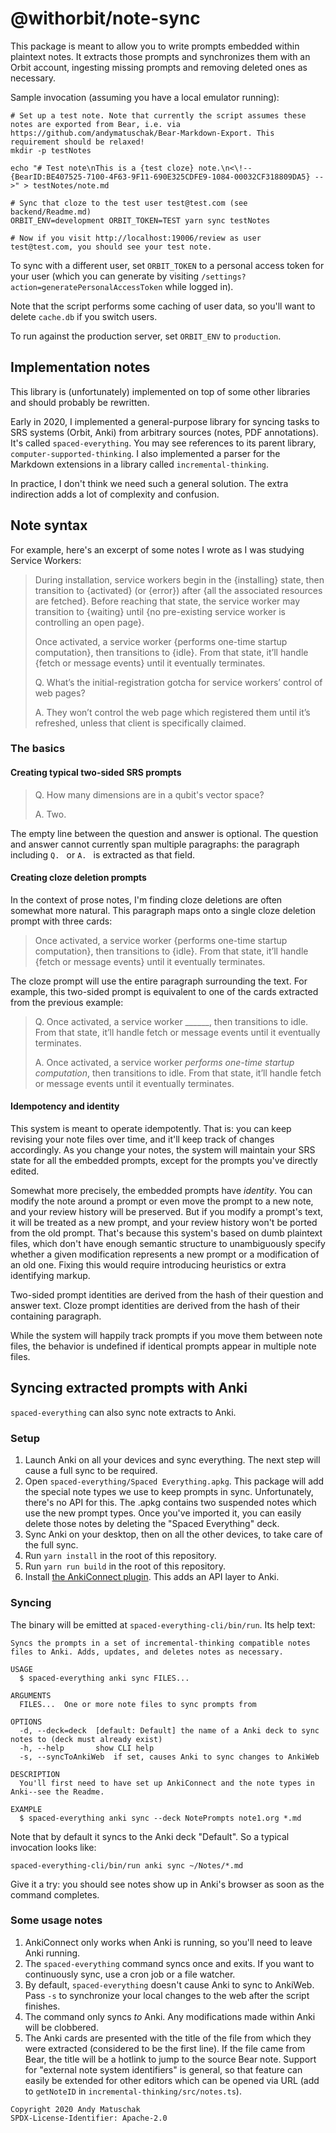 # @withorbit/note-sync

This package is meant to allow you to write prompts embedded within plaintext notes. It extracts those prompts and synchronizes them with an Orbit account, ingesting missing prompts and removing deleted ones as necessary.

Sample invocation (assuming you have a local emulator running):

```
# Set up a test note. Note that currently the script assumes these notes are exported from Bear, i.e. via https://github.com/andymatuschak/Bear-Markdown-Export. This requirement should be relaxed!
mkdir -p testNotes

echo "# Test note\nThis is a {test cloze} note.\n<\!-- {BearID:BE407525-7100-4F63-9F11-690E325CDFE9-1084-00032CF318809DA5} -->" > testNotes/note.md

# Sync that cloze to the test user test@test.com (see backend/Readme.md)
ORBIT_ENV=development ORBIT_TOKEN=TEST yarn sync testNotes

# Now if you visit http://localhost:19006/review as user test@test.com, you should see your test note.
```

To sync with a different user, set `ORBIT_TOKEN` to a personal access token for your user (which you can generate by visiting `/settings?action=generatePersonalAccessToken` while logged in).

Note that the script performs some caching of user data, so you'll want to delete `cache.db` if you switch users.

To run against the production server, set `ORBIT_ENV` to `production`.

## Implementation notes

This library is (unfortunately) implemented on top of some other libraries and should probably be rewritten.

Early in 2020, I implemented a general-purpose library for syncing tasks to SRS systems (Orbit, Anki) from arbitrary sources (notes, PDF annotations). It's called `spaced-everything`. You may see references to its parent library, `computer-supported-thinking`. I also implemented a parser for the Markdown extensions in a library called `incremental-thinking`.

In practice, I don't think we need such a general solution. The extra indirection adds a lot of complexity and confusion.

## Note syntax

For example, here's an excerpt of some notes I wrote as I was studying Service Workers:

> During installation, service workers begin in the {installing} state, then transition to {activated} (or {error}) after {all the associated resources are fetched}. Before reaching that state, the service worker may transition to {waiting} until {no pre-existing service worker is controlling an open page}.
>
> Once activated, a service worker {performs one-time startup computation}, then transitions to {idle}. From that state, it’ll handle {fetch or message events} until it eventually terminates.
>
> Q. What’s the initial-registration gotcha for service workers’ control of web pages?
>
> A. They won’t control the web page which registered them until it’s refreshed, unless that client is specifically claimed.

### The basics

#### Creating typical two-sided SRS prompts

> Q. How many dimensions are in a qubit's vector space?
>
> A. Two.

The empty line between the question and answer is optional. The question and answer cannot currently span multiple paragraphs: the paragraph including `Q. ` or `A. ` is extracted as that field.

#### Creating cloze deletion prompts

In the context of prose notes, I'm finding cloze deletions are often somewhat more natural. This paragraph maps onto a single cloze deletion prompt with three cards:

> Once activated, a service worker {performs one-time startup computation}, then transitions to {idle}. From that state, it’ll handle {fetch or message events} until it eventually terminates.

The cloze prompt will use the entire paragraph surrounding the text. For example, this two-sided prompt is equivalent to one of the cards extracted from the previous example:

> Q. Once activated, a service worker ______, then transitions to idle. From that state, it’ll handle fetch or message events until it eventually terminates.
>
> A. Once activated, a service worker *performs one-time startup computation*, then transitions to idle. From that state, it’ll handle fetch or message events until it eventually terminates.

#### Idempotency and identity

This system is meant to operate idempotently. That is: you can keep revising your note files over time, and it'll keep track of changes accordingly. As you change your notes, the system will maintain your SRS state for all the embedded prompts, except for the prompts you've directly edited.

Somewhat more precisely, the embedded prompts have *identity*. You can modify the note around a prompt or even move the prompt to a new note, and your review history will be preserved. But if you modify a prompt's text, it will be treated as a new prompt, and your review history won't be ported from the old prompt. That's because this system's based on dumb plaintext files, which don't have enough semantic structure to unambiguously specify whether a given modification represents a new prompt or a modification of an old one. Fixing this would require introducing heuristics or extra identifying markup.

Two-sided prompt identities are derived from the hash of their question and answer text. Cloze prompt identities are derived from the hash of their containing paragraph.

While the system will happily track prompts if you move them between note files, the behavior is undefined if identical prompts appear in multiple note files.

## Syncing extracted prompts with Anki

`spaced-everything` can also sync note extracts to Anki.

### Setup

1. Launch Anki on all your devices and sync everything. The next step will cause a full sync to be required.
1. Open `spaced-everything/Spaced Everything.apkg`. This package will add the special note types we use to keep prompts in sync. Unfortunately, there's no API for this. The .apkg contains two suspended notes which use the new prompt types. Once you've imported it, you can easily delete those notes by deleting the "Spaced Everything" deck.
1. Sync Anki on your desktop, then on all the other devices, to take care of the full sync.
1. Run `yarn install` in the root of this repository.
1. Run `yarn run build` in the root of this repository.
1. Install [the AnkiConnect plugin](https://ankiweb.net/shared/info/2055492159). This adds an API layer to Anki.

### Syncing

The binary will be emitted at `spaced-everything-cli/bin/run`. Its help text:

```
Syncs the prompts in a set of incremental-thinking compatible notes files to Anki. Adds, updates, and deletes notes as necessary.

USAGE
  $ spaced-everything anki sync FILES...

ARGUMENTS
  FILES...  One or more note files to sync prompts from

OPTIONS
  -d, --deck=deck  [default: Default] the name of a Anki deck to sync notes to (deck must already exist)
  -h, --help       show CLI help
  -s, --syncToAnkiWeb  if set, causes Anki to sync changes to AnkiWeb

DESCRIPTION
  You'll first need to have set up AnkiConnect and the note types in Anki--see the Readme.

EXAMPLE
  $ spaced-everything anki sync --deck NotePrompts note1.org *.md
```

Note that by default it syncs to the Anki deck "Default". So a typical invocation looks like:

```
spaced-everything-cli/bin/run anki sync ~/Notes/*.md
``` 

Give it a try: you should see notes show up in Anki's browser as soon as the command completes.

### Some usage notes

1. AnkiConnect only works when Anki is running, so you'll need to leave Anki running.
2. The `spaced-everything` command syncs once and exits. If you want to continuously sync, use a cron job or a file watcher.
3. By default, `spaced-everything` doesn't cause Anki to sync to AnkiWeb. Pass `-s` to synchronize your local changes to the web after the script finishes.
4. The command only syncs _to_ Anki. Any modifications made within Anki will be clobbered.
5. The Anki cards are presented with the title of the file from which they were extracted (considered to be the first line). If the file came from Bear, the title will be a hotlink to jump to the source Bear note. Support for "external note system identifiers" is general, so that feature can easily be extended for other editors which can be opened via URL (add to `getNoteID` in `incremental-thinking/src/notes.ts`).

```
Copyright 2020 Andy Matuschak
SPDX-License-Identifier: Apache-2.0
```
